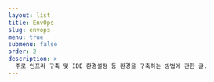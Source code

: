 ```yaml
---
layout: list
title: EnvOps
slug: envops
menu: true
submenu: false
order: 2
description: >
  주로 인프라 구축 및 IDE 환경설정 등 환경을 구축하는 방법에 관한 글. 
---
```

